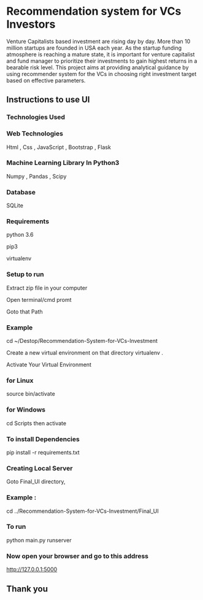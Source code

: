 # Recommendation system for VCs Investors

Venture Capitalists based investment are rising day by day. More than 10 million startups are founded in USA each year. As the startup funding atmosphere is reaching a mature state, it is important for venture capitalist and fund manager to prioritize their investments to gain highest returns in a bearable risk level. This project aims at providing analytical guidance by using recommender system for the VCs in choosing right investment target based on effective parameters.

## Instructions to use UI

### Technologies Used

### Web Technologies
Html , Css , JavaScript , Bootstrap , Flask

### Machine Learning Library In Python3
Numpy , Pandas , Scipy

### Database
SQLite

### Requirements
python 3.6

pip3

virtualenv

### Setup to run

Extract zip file in your computer

Open terminal/cmd promt

Goto that Path

### Example
cd ~/Destop/Recommendation-System-for-VCs-Investment

Create a new virtual environment on that directory
virtualenv .

Activate Your Virtual Environment

### for Linux
source bin/activate

### for Windows
cd Scripts
then
activate

### To install Dependencies
pip install -r requirements.txt

### Creating Local Server
Goto Final_UI directory, 

### Example : 
cd ../Recommendation-System-for-VCs-Investment/Final_UI

### To run
python main.py runserver

### Now open your browser and go to this address
http://127.0.0.1:5000

## Thank you 
